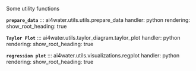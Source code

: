 Some utility functions

        
**`prepare_data`**
::: ai4water.utils.utils.prepare_data
    handler: python
    rendering:
        show_root_heading: true
        
**`Taylor Plot`**
::: ai4water.utils.taylor_diagram.taylor_plot
    handler: python
    rendering:
        show_root_heading: true

**`regression plot`**
::: ai4water.utils.visualizations.regplot
    handler: python
    rendering:
        show_root_heading: true